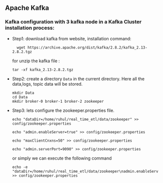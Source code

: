 ## Apache Kafka

### Kafka configuration with 3 kafka node in a Kafka Cluster installation process:

- Step1: download kafka from website, installation command: 

  ```shell
    wget https://archive.apache.org/dist/kafka/2.8.2/kafka_2.13-2.8.2.tgz
  ```

  for unzip the kafka file :
  ```shell
  tar -xf kafka_2.13-2.8.2.tgz
  ```

- Step2: create a directory `Data` in the current directory. Here all the data,logs, topic data will be stored.
   
  ```shell
  mkdir Data
  cd Data
  mkdir broker-0 broker-1 broker-2 zookeeper
  ``` 
- Step3: lets configure the zookeeper.properties file.
  ```shell
  echo "dataDir=/home/ruhul/real_time_etl/data/zookeeper" >> config/zookeeper.properties

  echo "admin.enableServer=true" >> config/zookeeper.properties
  
  echo "maxClientCnxns=50" >> config/zookeeper.properties

  echo "admin.serverPort=9090" >> config/zookeeper.properties

  ```

  or simply we can execute the following command 
  ```shell
  echo -e "dataDir=/home/ruhul/real_time_etl/data/zookeeper\nadmin.enableServer=true\nmaxClientCnxns=50\nadmin.serverPort=9090" >> config/zookeeper.properties

  ```